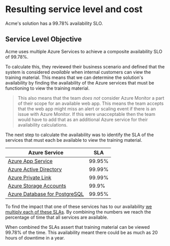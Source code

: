 # Resulting service level and cost

Acme's solution has a 99.78% availability SLO.

## Service Level Objective

Acme uses multiple Azure Services to achieve a composite availability SLO of 99.78%.

To calculate this, they reviewed their business scenario and defined that the system is considered *available* when internal customers can view the training material. This means that we can determine the solution's availability by finding the availability of the Azure services that must be functioning to view the training material.

> This also means that the team *does not* consider Azure Monitor a part of their scope
> for an available web app. This means the team accepts that the web app might miss an alert
> or scaling event if there is an issue with Azure Monitor. If this were unacceptable
> then the team would have to add that as an additional Azure service for their availability
> calculations.

The next step to calculate the availability was to identify the SLA of the services that must each be available to view the training material.

| Azure Service | SLA |
| --- | --- |
| [Azure App Service](https://azure.microsoft.com/support/legal/sla/app-service/) | 99.95% |
| [Azure Active Directory](https://azure.microsoft.com/support/legal/sla/active-directory/v1_1/) | 99.99% |
| [Azure Private Link](https://azure.microsoft.com/support/legal/sla/private-link/v1_0/) | 99.99%|
| [Azure Storage Accounts](https://azure.microsoft.com/support/legal/sla/storage/v1_5/) |  99.9% |
| [Azure Database for PostgreSQL](https://azure.microsoft.com/en-us/support/legal/sla/postgresql/v1_4/) |  99.95% |

To find the impact that one of these services has to our availability [we multiply each of these SLAs](https://learn.microsoft.com/en-us/azure/architecture/framework/resiliency/business-metrics#composite-slas).
By combining the numbers we reach the percentage of time that all services are available.

When combined the SLAs assert that training material can be viewed 99.78% of the time. This availability meant there could be as much as 20 hours of downtime in a year.
